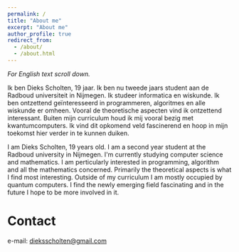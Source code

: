 ```yaml
---
permalink: /
title: "About me"
excerpt: "About me"
author_profile: true
redirect_from: 
  - /about/
  - /about.html
---
```


*For English text scroll down.*

Ik ben Dieks Scholten, 19 jaar. Ik ben nu tweede jaars student aan de Radboud universiteit in Nijmegen. Ik studeer informatica en wiskunde. Ik ben ontzettend geïnteresseerd in programmeren, algoritmes en alle wiskunde er omheen. Vooral de theoretische aspecten vind ik ontzettend interessant. Buiten mijn curriculum houd ik mij vooral bezig met kwantumcomputers. Ik vind dit opkomend veld fascinerend en hoop in mijn toekomst hier verder in te kunnen duiken.  

I am Dieks Scholten, 19 years old. I am a second year student at the Radboud university in Nijmegen. I'm currently studying computer science and mathematics. I am perticularly interested in programming, algorithm and all the mathematics concerned. Primarily the theoretical aspects is what I find most interesting. Outside of my curriculum I am mostly occupied by quantum computers. I find the newly emerging field fascinating and in the future I hope to be more involved in it.

Contact
======
e-mail: dieksscholten@gmail.com